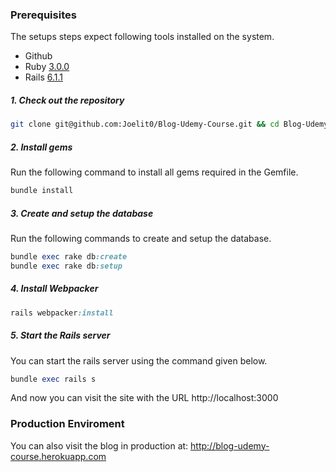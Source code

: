 ### Prerequisites

The setups steps expect following tools installed on the system.

- Github
- Ruby [3.0.0](https://github.com/Joelit0/Blog-Udemy-Course/blob/master/.ruby-version#L4)
- Rails [6.1.1](https://github.com/Joelit0/Blog-Udemy-Course/blob/master/Gemfile#L7)

##### 1. Check out the repository

```bash
git clone git@github.com:Joelit0/Blog-Udemy-Course.git && cd Blog-Udemy-Course
```

##### 2. Install gems

Run the following command to install all gems required in the Gemfile.

```ruby
bundle install
```

##### 3. Create and setup the database

Run the following commands to create and setup the database.

```ruby
bundle exec rake db:create
bundle exec rake db:setup
```

##### 4. Install Webpacker

```ruby
rails webpacker:install
```

##### 5. Start the Rails server

You can start the rails server using the command given below.

```ruby
bundle exec rails s
```

And now you can visit the site with the URL http://localhost:3000

### Production Enviroment

You can also visit the blog in production at: http://blog-udemy-course.herokuapp.com
